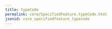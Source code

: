 ```yaml
---
title: typeCode
permalink: core/SpecifiedFeature.typeCode.html
jsonid: core_specifiedfeature_typecode
---
```

